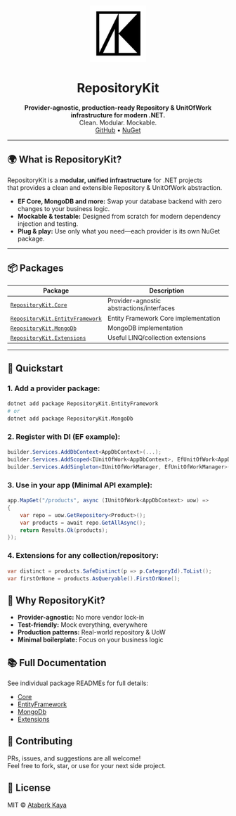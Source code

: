 <div align="center">
  <img src="assets/logo-64x64.png" width="128" alt="RepositoryKit logo" />
  <h1>RepositoryKit</h1>
  <p>
    <strong>Provider-agnostic, production-ready Repository & UnitOfWork infrastructure for modern .NET.</strong><br/>
    Clean. Modular. Mockable. <br/>
    <a href="https://github.com/taberkkaya/RepositoryKit">GitHub</a> •
    <a href="https://www.nuget.org/packages/RepositoryKit.Core">NuGet</a>
  </p>
</div>

---

## 🌍 What is RepositoryKit?

RepositoryKit is a **modular, unified infrastructure** for .NET projects  
that provides a clean and extensible Repository & UnitOfWork abstraction.

- **EF Core, MongoDB and more:** Swap your database backend with zero changes to your business logic.
- **Mockable & testable:** Designed from scratch for modern dependency injection and testing.
- **Plug & play:** Use only what you need—each provider is its own NuGet package.

---

## 📦 Packages

| Package                                                                | Description                               |
| ---------------------------------------------------------------------- | ----------------------------------------- |
| [`RepositoryKit.Core`](./src/RepositoryKit.Core)                       | Provider-agnostic abstractions/interfaces |
| [`RepositoryKit.EntityFramework`](./src/RepositoryKit.EntityFramework) | Entity Framework Core implementation      |
| [`RepositoryKit.MongoDb`](./src/RepositoryKit.MongoDb)                 | MongoDB implementation                    |
| [`RepositoryKit.Extensions`](./src/RepositoryKit.Extensions)           | Useful LINQ/collection extensions         |

---

## 🚀 Quickstart

### 1. Add a provider package:

```sh
dotnet add package RepositoryKit.EntityFramework
# or
dotnet add package RepositoryKit.MongoDb
```

### **2. Register with DI (EF example):**

```csharp
builder.Services.AddDbContext<AppDbContext>(...);
builder.Services.AddScoped<IUnitOfWork<AppDbContext>, EfUnitOfWork<AppDbContext>>();
builder.Services.AddSingleton<IUnitOfWorkManager, EfUnitOfWorkManager>();
```

### **3. Use in your app (Minimal API example):**

```csharp
app.MapGet("/products", async (IUnitOfWork<AppDbContext> uow) =>
{
    var repo = uow.GetRepository<Product>();
    var products = await repo.GetAllAsync();
    return Results.Ok(products);
});
```

### **4. Extensions for any collection/repository:**

```csharp
var distinct = products.SafeDistinct(p => p.CategoryId).ToList();
var firstOrNone = products.AsQueryable().FirstOrNone();
```

## 🧩 Why RepositoryKit?

- **Provider-agnostic:** No more vendor lock-in
- **Test-friendly:** Mock everything, everywhere
- **Production patterns:** Real-world repository & UoW
- **Minimal boilerplate:** Focus on your business logic

## 📚 Full Documentation

See individual package READMEs for full details:

- [Core](https://github.com/taberkkaya/RepositoryKit/blob/master/src/RepositoryKit.Core/README.md)
- [EntityFramework](https://github.com/taberkkaya/RepositoryKit/blob/master/src/RepositoryKit.EntityFramework/README.md)
- [MongoDb](https://github.com/taberkkaya/RepositoryKit/blob/master/src/RepositoryKit.MongoDB/README.md)
- [Extensions](https://github.com/taberkkaya/RepositoryKit/tree/master/src/RepositoryKit.Extensions)

## 🤝 Contributing

PRs, issues, and suggestions are all welcome! <br>
Feel free to fork, star, or use for your next side project.

## 📜 License

MIT © [Ataberk Kaya](https://github.com/taberkkaya)
